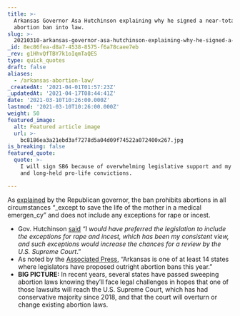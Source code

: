 ```yaml
---
title: >-
  Arkansas Governor Asa Hutchinson explaining why he signed a near-total
  abortion ban into law.
slug: >-
  20210310-arkansas-governor-asa-hutchinson-explaining-why-he-signed-a-near-total-abortion-ban-into
_id: 8ec86fea-d8a7-4538-8575-f6a78caee7eb
_rev: g1HhvQfTBY7k1oIqmTaQES
type: quick_quotes
draft: false
aliases:
  - /arkansas-abortion-law/
_createdAt: '2021-04-01T01:57:23Z'
_updatedAt: '2021-04-17T08:44:41Z'
date: '2021-03-10T10:26:00.000Z'
lastmod: '2021-03-10T10:26:00.000Z'
weight: 50
featured_image:
  alt: Featured article image
  url: >-
    bc8186ea3a21ebd3af7278d5a04d09f74522a072400x267.jpg
is_breaking: false
featured_quote:
  quote: >-
    I will sign SB6 because of overwhelming legislative support and my sincere
    and long-held pro-life convictions.

---
```

As [explained](https://portal.arkansas.gov/agency/governors-office/news/governor-hutchinson-issues-statement-on-signing-of-sb/) by the Republican governor, the ban prohibits abortions in all circumstances “_except to save the life of the mother in a medical emergen_cy” and does not include any exceptions for rape or incest.

* Gov. Hutchinson [said](https://portal.arkansas.gov/agency/governors-office/news/governor-hutchinson-issues-statement-on-signing-of-sb/) _“I would have preferred the legislation to include the exceptions for rape and incest, which has been my consistent view, and such exceptions would increase the chances for a review by the U.S. Supreme Court_.”
* As noted by the [Associated Press](https://apnews.com/article/us-news-arkansas-legislation-courts-asa-hutchinson-24ca79cb9b416f81d9152f54881c7a74), “Arkansas is one of at least 14 states where legislators have proposed outright abortion bans this year.”
* **BIG PICTURE:** In recent years, several states have passed sweeping abortion laws knowing they’ll face legal challenges in hopes that one of those lawsuits will reach the U.S. Supreme Court, which has had conservative majority since 2018, and that the court will overturn or change existing abortion laws.